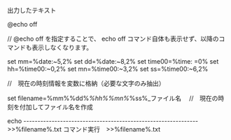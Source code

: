 出力したテキスト

@echo off<br>

   // @echo off を指定することで、
       echo off コマンド自体も表示せず、以降のコマンドも表示しなくなります。

set mm=%date:~5,2%
set dd=%date:~8,2%
set time00=%time: =0%
set hh=%time00:~0,2%
set mn=%time00:~3,2%
set ss=%time00:~6,2%

  //　現在の時刻情報を変数に格納（必要な文字のみ抽出）

set filename=%mm%%dd%_%hh%%mn%_%ss%_ファイル名
　//　現在の時刻を付加してファイル名を作成
 
echo -------------------------------------------------------------->>%filename%.txt
コマンド実行　>>%filename%.txt
　　　
